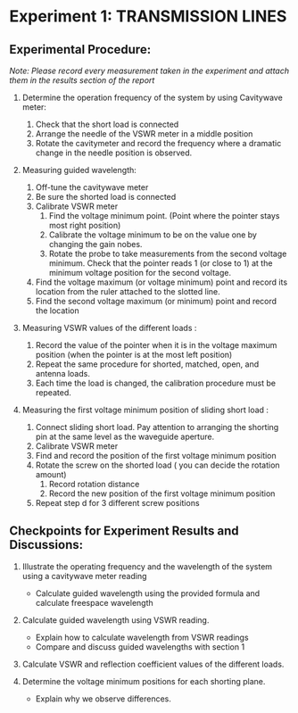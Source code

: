 # Experiment 1: TRANSMISSION LINES
## Experimental Procedure:
*Note: Please record every measurement taken in the experiment and attach them in the results*
*section of the report*

1. Determine the operation frequency of the system by using Cavitywave meter:
	1. Check that the short load is connected
	2. Arrange the needle of the VSWR meter in a middle position
	3. Rotate the cavitymeter and record the frequency where a dramatic change in the
	needle position is observed.

2. Measuring guided wavelength:
	1. Off-tune the cavitywave meter
	2. Be sure the shorted load is connected
	3. Calibrate VSWR meter
		1. Find the voltage minimum point. (Point where the pointer stays most
		right position)
		2. Calibrate the voltage minimum to be on the value one by changing the
		gain nobes.
		3. Rotate the probe to take measurements from the second voltage
		minimum. Check that the pointer reads 1 (or close to 1) at the minimum
		voltage position for the second voltage.
	4. Find the voltage maximum (or voltage minimum) point and record its location
	from the ruler attached to the slotted line.
	5. Find the second voltage maximum (or minimum) point and record the location

3. Measuring VSWR values of the different loads :
	1. Record the value of the pointer when it is in the voltage maximum position (when
	the pointer is at the most left position)
	2. Repeat the same procedure for shorted, matched, open, and antenna loads.
	3. Each time the load is changed, the calibration procedure must be repeated.

4. Measuring the first voltage minimum position of sliding short load :
	1. Connect sliding short load. Pay attention to arranging the shorting pin at the
	same level as the waveguide aperture.
	2. Calibrate VSWR meter
	3. Find and record the position of the first voltage minimum position
	4. Rotate the screw on the shorted load ( you can decide the rotation amount)
		1. Record rotation distance
		2. Record the new position of the first voltage minimum position
	5. Repeat step d for 3 different screw positions

## Checkpoints for Experiment Results and Discussions:
1. Illustrate the operating frequency and the wavelength of the system using a cavitywave meter reading
	- Calculate guided wavelength using the provided formula and calculate freespace wavelength

2. Calculate guided wavelength using VSWR reading.
	- Explain how to calculate wavelength from VSWR readings
	- Compare and discuss guided wavelengths with section 1

3. Calculate VSWR and reflection coefficient values of the different loads.

5. Determine the voltage minimum positions for each shorting plane.
	- Explain why we observe differences.